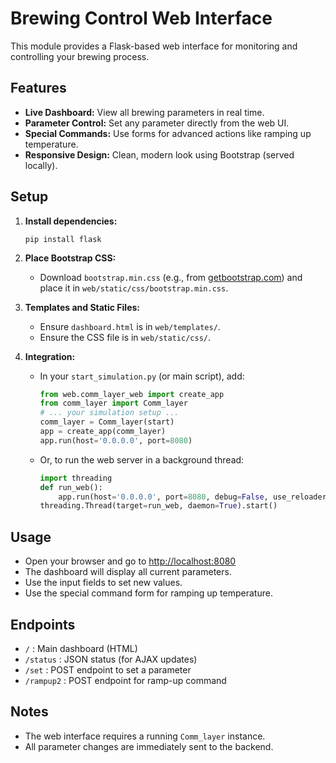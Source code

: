 # Brewing Control Web Interface

This module provides a Flask-based web interface for monitoring and controlling your brewing process.

## Features

- **Live Dashboard:** View all brewing parameters in real time.
- **Parameter Control:** Set any parameter directly from the web UI.
- **Special Commands:** Use forms for advanced actions like ramping up temperature.
- **Responsive Design:** Clean, modern look using Bootstrap (served locally).

## Setup

1. **Install dependencies:**
   ```
   pip install flask
   ```

2. **Place Bootstrap CSS:**
   - Download `bootstrap.min.css` (e.g., from [getbootstrap.com](https://getbootstrap.com/)) and place it in `web/static/css/bootstrap.min.css`.

3. **Templates and Static Files:**
   - Ensure `dashboard.html` is in `web/templates/`.
   - Ensure the CSS file is in `web/static/css/`.

4. **Integration:**
   - In your `start_simulation.py` (or main script), add:
     ```python
     from web.comm_layer_web import create_app
     from comm_layer import Comm_layer
     # ... your simulation setup ...
     comm_layer = Comm_layer(start)
     app = create_app(comm_layer)
     app.run(host='0.0.0.0', port=8080)
     ```

   - Or, to run the web server in a background thread:
     ```python
     import threading
     def run_web():
         app.run(host='0.0.0.0', port=8080, debug=False, use_reloader=False)
     threading.Thread(target=run_web, daemon=True).start()
     ```

## Usage

- Open your browser and go to [http://localhost:8080](http://localhost:8080)
- The dashboard will display all current parameters.
- Use the input fields to set new values.
- Use the special command form for ramping up temperature.

## Endpoints

- `/` : Main dashboard (HTML)
- `/status` : JSON status (for AJAX updates)
- `/set` : POST endpoint to set a parameter
- `/rampup2` : POST endpoint for ramp-up command

## Notes

- The web interface requires a running `Comm_layer` instance.
- All parameter changes are immediately sent to the backend.